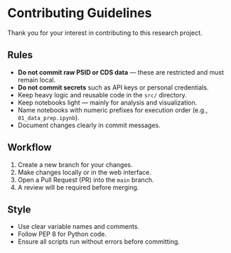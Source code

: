 # Contributing Guidelines

Thank you for your interest in contributing to this research project.

## Rules
- **Do not commit raw PSID or CDS data** — these are restricted and must remain local.
- **Do not commit secrets** such as API keys or personal credentials.
- Keep heavy logic and reusable code in the `src/` directory.
- Keep notebooks light — mainly for analysis and visualization.
- Name notebooks with numeric prefixes for execution order (e.g., `01_data_prep.ipynb`).
- Document changes clearly in commit messages.

## Workflow
1. Create a new branch for your changes.
2. Make changes locally or in the web interface.
3. Open a Pull Request (PR) into the `main` branch.
4. A review will be required before merging.

## Style
- Use clear variable names and comments.
- Follow PEP 8 for Python code.
- Ensure all scripts run without errors before committing.

